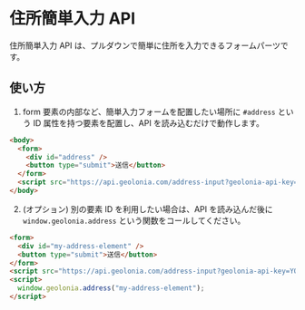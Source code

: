 # 住所簡単入力 API

住所簡単入力 API は、プルダウンで簡単に住所を入力できるフォームパーツです。

## 使い方

1. form 要素の内部など、簡単入力フォームを配置したい場所に `#address` という ID 属性を持つ要素を配置し、API を読み込むだけで動作します。

```html
<body>
  <form>
    <div id="address" />
    <button type="submit">送信</button>
  </form>
  <script src="https://api.geolonia.com/address-input?geolonia-api-key=YOUR-API-KEY"></script>
</body>
```

2. (オプション) 別の要素 ID を利用したい場合は、API を読み込んだ後に `window.geolonia.address` という関数をコールしてください。

```html
<form>
  <div id="my-address-element" />
  <button type="submit">送信</button>
</form>
<script src="https://api.geolonia.com/address-input?geolonia-api-key=YOUR-API-KEY"></script>
<script>
  window.geolonia.address("my-address-element");
</script>
```
